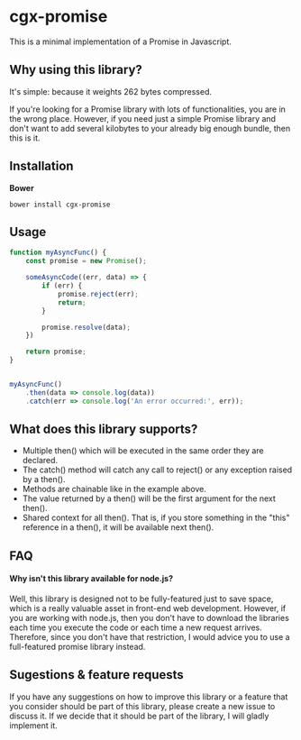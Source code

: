 # cgx-promise

This is a minimal implementation of a Promise in Javascript.

## Why using this library?

It's simple: because it weights 262 bytes compressed.

If you're looking for a Promise library with lots of functionalities, you are in the wrong place. However, if you need just a simple Promise library and don't want to add several kilobytes to your already big enough bundle, then this is it.


## Installation

**Bower**
```
bower install cgx-promise
```


## Usage

~~~javascript
function myAsyncFunc() {
    const promise = new Promise();

    someAsyncCode((err, data) => {
        if (err) {
            promise.reject(err);
            return;
        }

        promise.resolve(data);
    })

    return promise;
}


myAsyncFunc()
    .then(data => console.log(data))
    .catch(err => console.log('An error occurred:', err));
~~~


## What does this library supports?

* Multiple then() which will be executed in the same order they are declared.
* The catch() method will catch any call to reject() or any exception raised by a then().
* Methods are chainable like in the example above.
* The value returned by a then() will be the first argument for the next then().
* Shared context for all then(). That is, if you store something in the "this" reference in a then(), it will be available next then().


## FAQ

#### Why isn't this library available for node.js?
Well, this library is designed not to be fully-featured just to save space, which is a really valuable asset in front-end web development. However, if you are working with node.js, then you don't have to download the libraries each time you execute the code or each time a new request arrives. Therefore, since you don't have that restriction, I would advice you to use a full-featured promise library instead.


## Sugestions & feature requests

If you have any suggestions on how to improve this library or a feature that you consider should be part of this library, please create a new issue to discuss it. If we decide that it should be part of the library, I will gladly implement it.

